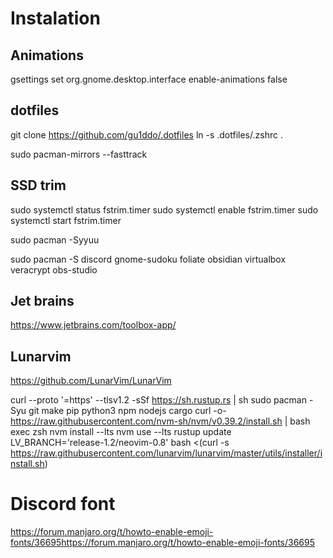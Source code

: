 # Instalation

## Animations

gsettings set org.gnome.desktop.interface enable-animations false

## dotfiles
git clone https://github.com/gu1ddo/.dotfiles
ln -s .dotfiles/.zshrc .

sudo pacman-mirrors --fasttrack

## SSD trim
sudo systemctl status fstrim.timer
sudo systemctl enable fstrim.timer
sudo systemctl start fstrim.timer

sudo pacman -Syyuu

sudo pacman -S discord gnome-sudoku foliate obsidian virtualbox veracrypt obs-studio

## Jet brains

https://www.jetbrains.com/toolbox-app/

## Lunarvim

https://github.com/LunarVim/LunarVim

curl --proto '=https' --tlsv1.2 -sSf https://sh.rustup.rs | sh
sudo pacman -Syu git make pip python3 npm nodejs cargo
curl -o- https://raw.githubusercontent.com/nvm-sh/nvm/v0.39.2/install.sh | bash
exec zsh
nvm install --lts
nvm use --lts
rustup update
LV_BRANCH='release-1.2/neovim-0.8' bash <(curl -s https://raw.githubusercontent.com/lunarvim/lunarvim/master/utils/installer/install.sh)

# Discord font

https://forum.manjaro.org/t/howto-enable-emoji-fonts/36695https://forum.manjaro.org/t/howto-enable-emoji-fonts/36695

